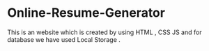 # Online-Resume-Generator
This is an website which is created by using HTML , CSS JS and for database we have used Local Storage .
